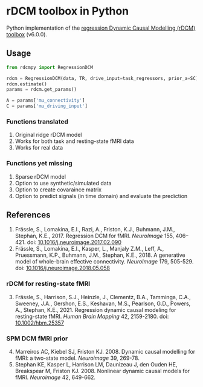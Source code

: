 # rDCM toolbox in Python
Python implementation of the 
[regression Dynamic Causal Modelling (rDCM) toolbox](https://github.com/translationalneuromodeling/tapas/tree/master/rDCM) 
(v6.0.0).

## Usage
```python
from rdcmpy import RegressionDCM

rdcm = RegressionDCM(data, TR, drive_input=task_regressors, prior_a=SC)
rdcm.estimate()
params = rdcm.get_params()

A = params['mu_connectivity']
C = params['mu_driving_input']
```

### Functions translated
1. Original ridge rDCM model
2. Works for both task and resting-state fMRI data
3. Works for real data

### Functions yet missing
1. Sparse rDCM model
2. Option to use synthetic/simulated data
3. Option to create covaraince matrix
4. Option to predict signals (in time domain) and evaluate the prediction

## References

1. Frässle, S., Lomakina, E.I., Razi, A., Friston, K.J., Buhmann, J.M., Stephan, K.E., 2017. 
Regression DCM for fMRI. *NeuroImage* 155, 406–421. 
doi: [10.1016/j.neuroimage.2017.02.090](https://doi.org/10.1016/j.neuroimage.2017.02.090)
2. Frässle, S., Lomakina, E.I., Kasper, L., Manjaly Z.M., Leff, A., Pruessmann, K.P., 
Buhmann, J.M., Stephan, K.E., 2018. A generative model of whole-brain effective connectivity. 
*NeuroImage* 179, 505-529. 
doi: [10.1016/j.neuroimage.2018.05.058](https://doi.org/10.1016/j.neuroimage.2018.05.058)

### rDCM for resting-state fMRI

3. Frässle, S., Harrison, S.J., Heinzle, J., Clementz, B.A., Tamminga, C.A., Sweeney, J.A., 
Gershon, E.S., Keshavan, M.S., Pearlson, G.D., Powers, A., Stephan, K.E., 2021. 
Regression dynamic causal modeling for resting-state fMRI. *Human Brain Mapping* 42, 2159-2180. 
doi: [10.1002/hbm.25357](https://doi.org/10.1002/hbm.25357)

### SPM DCM fMRI prior

4. Marreiros AC, Kiebel SJ, Friston KJ. 2008. Dynamic causal modelling for fMRI: a two-state model.
*Neuroimage* 39, 269-78.
5. Stephan KE, Kasper L, Harrison LM, Daunizeau J, den Ouden HE, Breakspear M, Friston KJ. 2008. 
Nonlinear dynamic causal models for fMRI. *Neuroimage* 42, 649-662.
